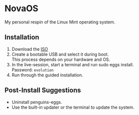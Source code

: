# NovaOS
My personal respin of the Linux Mint operating system.

## Installation
1. Download the [ISO](https://drive.google.com/drive/folders/1djzd2mm6oHLx1MuvaAjNLqDi0mUxStYA?usp=share_link)
2. Create a bootable USB and select it during boot. \
   This process depends on your hardware and OS. 
3. In the live-session, start a terminal and run sudo eggs install. \
   Password: `evolution`
4. Run through the guided installation.
   
## Post-Install Suggestions
- Uninstall penguins-eggs.
- Use the built-in updater or the terminal to update the system.
